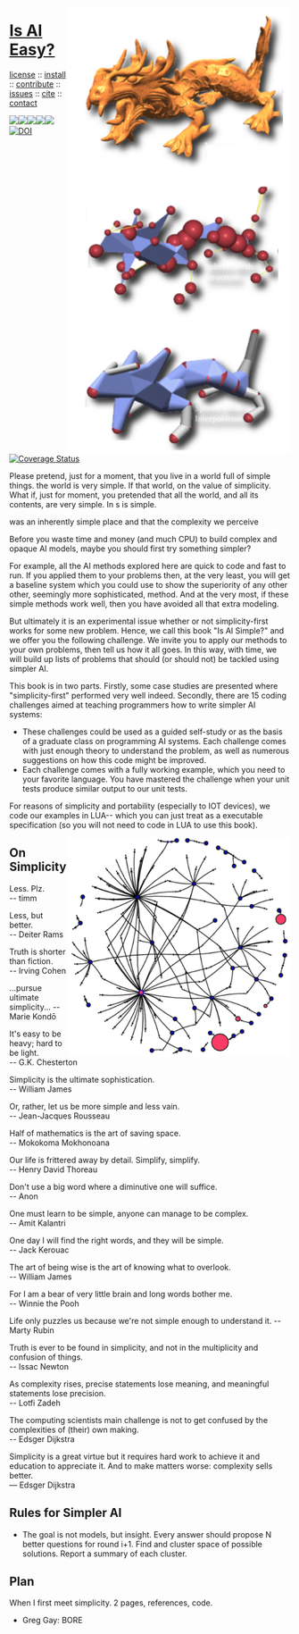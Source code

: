 <a name=top><img align=right width=400 src="https://github.com/aiez/eg/blob/master/etc/img/dragon.png">
<h1><a href="/README.md#top">Is AI Easy?</a></h1> 
<p> <a
href="https://github.com/aiez/eg/blob/master/LICENSE">license</a> :: <a
href="https://github.com/aiez/eg/blob/master/INSTALL.md#top">install</a> :: <a
href="https://github.com/aiez/eg/blob/master/CODE_OF_CONDUCT.md#top">contribute</a> :: <a
href="https://github.com/aiez/eg/issues">issues</a> :: <a
href="https://github.com/aiez/eg/blob/master/CITATION.md#top">cite</a> :: <a
href="https://github.com/aiez/eg/blob/master/CONTACT.md#top">contact</a> </p><p> 
<img src="https://img.shields.io/badge/license-mit-red"><img 
src="https://img.shields.io/badge/language-lua-orange"><img 
src="https://img.shields.io/badge/purpose-ai,se-blueviolet"><img 
src="https://img.shields.io/badge/platform-mac,*nux-informational"><a 
     href="https://travis-ci.org/github/sehero/lua"><img 
src="https://travis-ci.org/aiez/eg.svg?branch=master"></a><a 
     href="https://zenodo.org/badge/latestdoi/263210595"><img 
src="https://zenodo.org/badge/263210595.svg" alt="DOI"></a><a 
     href='https://coveralls.io/github/aiez/lua?branch=master'><img i
src='https://coveralls.io/repos/github/aiez/eg/badge.svg?branch=master' alt='Coverage Status' /></a></p>


Please pretend, just for a moment, that you
live in a world full of simple things. the
world is very simple. If that world, 
on the value of
simplicity. What if, just for moment, you pretended
that all the  world, and all its contents, are very simple.
In s is simple.

was an inherently simple place and
that the complexity we perceive 


Before you waste time and money (and   much CPU) to build complex
and opaque AI models, maybe you should first try something simpler?

For example, all the AI methods explored here are quick to code and
fast to run.  If you applied them to your problems then, at  the
very least, you will get a baseline system which you could use to
show the  superiority   of  any other other, seemingly more
sophisticated, method.  And at the very most, if these simple methods
work well, then you have avoided all that extra modeling.

But ultimately it is an experimental issue whether or not
simplicity-first works for some new problem.  Hence, we call this
book "Is AI Simple?" and we offer you the following challenge.  We
invite you to apply our methods to your own problems, then tell us
how it all goes.  In this way, with time, we will build up lists
of problems that should (or should not) be tackled using simpler
AI.

This book is in two parts. Firstly, some case studies are presented
where "simplicity-first" performed very well indeed.  Secondly,
there are 15 coding challenges aimed at teaching programmers how
to write simpler AI systems:

- These challenges could be used as a guided self-study or as the
  basis of a graduate class on programming AI systems.  Each challenge
  comes with just enough theory to understand the problem, as well
  as numerous suggestions on how this code might be improved.
- Each challenge comes with a fully working example, which you
  need to your favorite language.  You have mastered the challenge
  when your unit tests produce similar output to our unit tests.

For reasons of simplicity and portability (especially to IOT devices),
we code our examples in LUA-- which you can just treat as a executable
specification (so you will not need to code in LUA to use this
book).


<img align=right width=400 src="https://github.com/aiez/eg/blob/master/etc/img/network.png">

## On Simplicity

Less. Plz.     
-- timm

Less, but better.    
-- Deiter Rams

Truth is shorter than fiction.   
-- Irving Cohen

...pursue ultimate simplicity...
-- Marie Kondō

It's easy to be heavy; hard to be light.     
-- G.K. Chesterton

Simplicity is the ultimate sophistication.     
-- William James

Or, rather, let us be more simple and less vain.      
-- Jean-Jacques Rousseau

Half of mathematics is the art of saving space.    
-- Mokokoma Mokhonoana

Our life is frittered away by detail. Simplify, simplify.    
-- Henry David Thoreau

Don't use a big word where a diminutive one will suffice.    
-- Anon

One must learn to be simple, anyone can manage to be complex.   
-- Amit Kalantri

One day I will find the right words, and they will be simple.   
-- Jack Kerouac

The art of being wise is the art of knowing what to overlook.     
-- William James

For I am a bear of very little brain and long words bother me.    
-- Winnie the Pooh

Life only puzzles us because we're not simple enough to understand it.
-- Marty Rubin

Truth is ever to be found in simplicity, and not in the multiplicity and confusion of things.  
-- Issac Newton

As complexity rises, precise statements lose meaning, and meaningful statements lose precision.   
-- Lotfi Zadeh

The computing scientists main challenge is not to get confused by the complexities of (their) own making.    
-- Edsger  Dijkstra

Simplicity is a great virtue but it requires hard work to achieve it and education to appreciate it. And to make matters worse: complexity sells better.    
― Edsger Dijkstra

## Rules for Simpler AI

- The goal is not models, but insight. Every answer should propose N better questions for round i+1. 
  Find and cluster space of possible solutions. Report a summary of each cluster.

## Plan

When I first meet simplicity. 2 pages, references, code.

- Greg Gay: BORE


